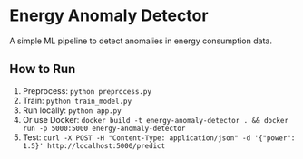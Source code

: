 # Energy Anomaly Detector
A simple ML pipeline to detect anomalies in energy consumption data.

## How to Run
1. Preprocess: `python preprocess.py`
2. Train: `python train_model.py`
3. Run locally: `python app.py`
4. Or use Docker: `docker build -t energy-anomaly-detector . && docker run -p 5000:5000 energy-anomaly-detector`
5. Test: `curl -X POST -H "Content-Type: application/json" -d '{"power": 1.5}' http://localhost:5000/predict`